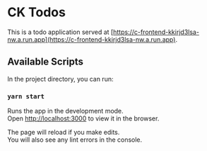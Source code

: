 # CK Todos

This is a todo application served at [https://c-frontend-kkirjd3lsa-nw.a.run.app](https://c-frontend-kkirjd3lsa-nw.a.run.app).

## Available Scripts

In the project directory, you can run:

### `yarn start`

Runs the app in the development mode.\
Open [http://localhost:3000](http://localhost:3000) to view it in the browser.

The page will reload if you make edits.\
You will also see any lint errors in the console.



